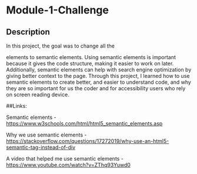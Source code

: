 # Module-1-Challenge

## Description

In this project, the goal was to change all the <div> elements to semantic elements. Using semantic elements is important because it gives the code structure, making it easier to work on later. Additionally, semantic elements can help with search engine optimization by giving better context to the page. Through this project, I learned how to use semantic elements to create better, and easier to understand code, and why they are so important for us the coder and for accessibility users who rely on screen reading device. 

##Links:

Semantic elements - https://www.w3schools.com/html/html5_semantic_elements.asp

Why we use semantic elements - https://stackoverflow.com/questions/17272019/why-use-an-html5-semantic-tag-instead-of-div

A video that helped me use semantic elements - https://www.youtube.com/watch?v=ZThq93Yuwd0